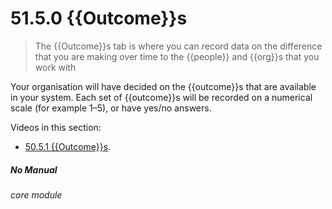 # 51.5.0 {{Outcome}}s

> The {{Outcome}}s tab is where you can record data on the difference that you are making over time to the {{people}} and {{org}}s that you work with

Your organisation will have decided on the {{outcome}}s that are available in your system. Each set of {{outcome}}s will be recorded on a numerical scale (for example 1–5), or have yes/no answers.

Videos in this section:

- [50.5.1 {{Outcome}}s](/help/index/p/50.5.1).


##### No Manual

###### core module
